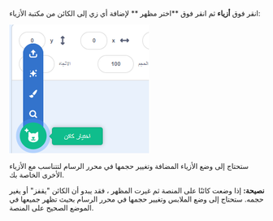 انقر فوق **أزياء** ثم انقر فوق **اختر مظهر ** لإضافة أي زي إلى الكائن من مكتبة الأزياء:

![تم تحديد زر "اختيار المظهر".](images/choose-a-costume.png)

ستحتاج إلى وضع الأزياء المضافة وتغيير حجمها في محرر الرسام لتتناسب مع الأزياء الأخرى الخاصة بك.

**نصيحة:** إذا وضعت كائنًا على المنصة ثم غيرت المظهر ، فقد يبدو أن الكائن "يقفز" أو يغير حجمه. ستحتاج إلى وضع الملابس وتغيير حجمها في محرر الرسام بحيث تظهر جميعها في الموضع الصحيح على المنصة.


